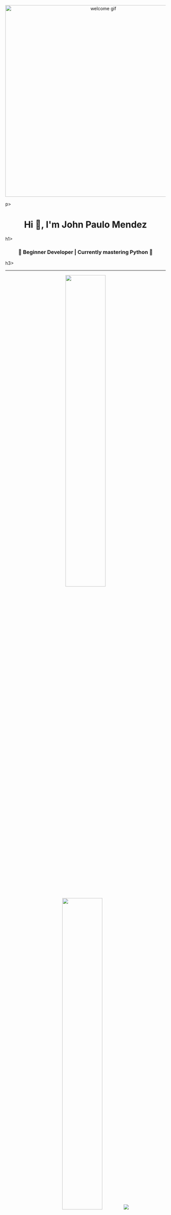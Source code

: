 <p align="center">
  <img src="https://i.pinimg.com/originals/1f/7a/77/1f7a77b1c9a2d2f0d7d99a86c8bb8a8c.gif" width="600" alt="welcome gif">
</p>p>

<h1 align="center">Hi 👋, I'm John Paulo Mendez</h1>h1>
<h3 align="center">🚀 Beginner Developer | Currently mastering Python 🐍</h3>h3>

---

<p align="center">
  <img height="50%" width="auto" src ="https://github-readme-stats.vercel.app/api?username=your-github-username&show_icons=true&count_private=true&theme=darcula&hide_border=true&hide=issues,contribs&bg_color=00000000">
    <img height="50%" width="auto" src ="https://github-readme-stats.vercel.app/api/top-langs/?username=your-github-username&layout=compact&hide_border=true&theme=darcula&bg_color=00000000&langs_count=6&hide=jupyter%20notebook,tex,css,php">
      <img src ="https://github-readme-streak-stats.herokuapp.com?user=your-github-username&theme=darcula&hide_border=true&background=FFFFFF00">
</p>p>

---

### 🌱 About Me
- 💻 I’m currently mastering **Python**
- - 🎯 My goal is to build projects, share them here, and grow step by step
  - - 📚 Interested in backend development and problem-solving
   
    - ---

    ### 📫 Reach Me
    - Email: your.email@example.com
    - - LinkedIn: [linkedin.com/in/your-profile](#)
     
      - ---

      ⭐ *Thanks for visiting my profile — feel free to connect or check out my projects!*
      

